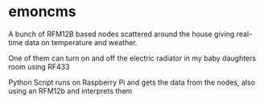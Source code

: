 emoncms
=======
A bunch of RFM12B based nodes scattered around the house giving real-time data on temperature and weather.

One of them can turn on and off the electric radiator in my baby daughters room using RF433 

Python Script runs on Raspberry Pi and gets the data from the nodes, also using an RFM12b and interprets them
